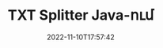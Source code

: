 ---
############################# Static ############################
layout: "auto-gen-merger"
date: 2022-11-10T17:57:42
draft: false
otherformats: vsdx vssm vssx vstm vstx vsx vtx xlam xls xlsb xlsm xlsx bmp jpg jpeg png

############################# Head ############################
head_title: "Բաժանել TXT-ը մի քանի ֆայլերի Java-ում"
head_description: "Մեկ TXT ֆայլը բաժանեք մի քանի ֆայլերի՝ հիմնվելով էջերի համարների, էջի ընդմիջումների, զույգ կամ կենտ էջերի վրա՝ օգտագործելով փաստաթղթերի միաձուլման API:"

############################# Header ############################
title: "TXT Splitter Java-ում"
description: "Բաժանեք TXT-ը Java կոդի մի քանի տողով:"
bg_image: "https://cms.admin.containerize.com/templates/aspose/App_Themes/V3/images/bg/header1.png"
bg_overlay: false
button:
    enable: true
    icon: "fas fa-arrow-down"
    label: "Ներբեռնեք անվճար փորձաշրջան"
    link: "https://downloads.groupdocs.com/merger/java"

############################# SubMenu ############################
submenu:
    enable: true

    left:
        img_alt: "GroupDocs.Merger for Java"
        image: "https://cms.admin.containerize.com/templates/groupdocs/images/product-logos/90x90-noborder/groupdocs-merger-java.png"
        product: "GroupDocs.Merger"
        platform: "Java"

    middle:
        button:

            # button loop
            - link: "https://apireference.groupdocs.com/merger/java"
              text: "API հղում"

            # button loop
            - link: "https://github.com/groupdocs-merger"
              text: "Կոդի օրինակներ"

            # button loop
            - link: "https://products.groupdocs.app/merger/family"
              text: "Կենդանի Դեմոներ"

            # button loop
            - link: "https://purchase.groupdocs.com/pricing/merger/java"
              text: "Գնագոյացում"

    right:
        link_download: "https://downloads.groupdocs.com/merger"
        link_learn: "https://docs.groupdocs.com/merger/java"
        link_buy: "https://purchase.groupdocs.com"

############################# About ############################
about:
    enable: true
    title: "GroupDocs.Merger for Java API-ի մասին"
    content: |
        [GroupDocs.Merger for Java](/hy/merger/java/) գրադարանն առաջարկում է մի պարզ լուծում՝ անվտանգ միաձուլվելու և բաժանելու փաստաթղթերի լայն ֆորմատների միջև, ներառյալ PDF, Microsoft Office (Word, Excel, PowerPoint, OneNote), OpenDocument, HTML, պատկերներ և շատ ուրիշներ Java հավելվածներում: Կոդից ընդամենը մի քանի տող ավելացնելով, կատարեք փաստաթղթերի մի քանի գործողություններ, ինչպիսիք են տեղափոխել, հեռացնել, պտտել, փոխանակել, հանել կամ փոխել փաստաթղթերի էջերի կողմնորոշումը: Փաստաթղթերի միաձուլման API-ն աջակցում է նաև փաստաթղթերի էջերի նախադիտումը որպես պատկեր՝ փաստաթղթի կառուցվածքը, ձևաչափումը և էջի բովանդակությունը վերլուծելու համար:
        
        GroupDocs.Merger API-ն ճիշտ ընտրություն է կորպորատիվ լուծումների համար, որոնք պահանջում են ֆայլերի բաժանման առանձնահատկություններ: Այս API-ները լավ աջակցվում են բոլոր հիմնական օպերացիոն համակարգերում և հարթակներում, ներառյալ J2SE 7.0 (1.7), J2SE 8.0 (1.8), Java 10:

############################# Steps ############################
steps:
    enable: true
    title_left: "Բաժանել TXT ֆայլը ըստ էջերի Java-ում"
    content_left: |
        [GroupDocs.Merger for Java](/hy/merger/java/) հեշտացնում է Java մշակողների համար մեկ TXT ֆայլը բաժանել մի քանի արդյունքի ֆայլերի` կիրառելով մի քանի հեշտ քայլ.
        
        * Նախաձեռնեք **SplitOptions** ելքային ֆայլերի ուղու ձևաչափով:
        * Ստեղծեք **Merger** նոր օրինակ և փոխանցեք աղբյուրի փաստաթղթի ուղին որպես կոնստրուկտորի պարամետր:
        * Զանգահարեք **split** և անցկացրեք **SplitOptions** օբյեկտը` ստացված փաստաթղթերը պահպանելու համար:

    title_right: "Համակարգի պահանջները"
    content_right: |
        GroupDocs.Merger for Java API-ներն աջակցվում են բոլոր հիմնական հարթակներում և օպերացիոն համակարգերում: Նախքան ստորև նշված կոդը գործարկելը, խնդրում ենք համոզվել, որ ձեր համակարգում տեղադրված են հետևյալ նախադրյալները.

        * Օպերացիոն համակարգեր՝ Microsoft Windows, Linux, MacOS
        * Զարգացման միջավայրեր՝ NetBeans, IntelliJ IDEA, Eclipse
        * Շրջանակներ: J2SE 7.0 (1.7), J2SE 8.0 (1.8), Java 10
        * Ներբեռնեք GroupDocs.Merger for Java-ի վերջին տարբերակը [Maven](https://repository.groupdocs.com/webapp/#/artifacts/browse/tree/General/repo/com/groupdocs/groupdocs-merger)
         
    code: |
     {{% merger/additional-styles %}}
     {{< merger/code-merger title="Ինչպես բաժանել TXT ֆայլը՝ օգտագործելով Java օրինակ կոդը">}}

        ```java    
        // Բաժանեք TXT ֆայլը՝ օգտագործելով GroupDocs.Merger Java API-ի համար
        String filePath = "input.txt";
        String filePathOut = "output.txt";
        
        // Նախաձեռնեք SplitOptions դասը ելքային ֆայլերի ուղու ձևաչափով
        SplitOptions splitOptions = new SplitOptions(filePathOut, new int[] { 3, 6, 8 });

        // Ակնթարթային միաձուլում TXT փաստաթղթով
        Merger merger = new Merger(filePath);

        // Զանգահարեք բաժանման մեթոդը և փոխանցեք SplitOptions օբյեկտը՝ ստացված փաստաթղթերը պահպանելու համար
        merger.split(splitOptions);
        ```
     {{< /merger/code-merger >}}

############################# Demos ############################
demos:
    enable: true
    title: "Կենդանի ցուցադրություններ - Split TXT File Online"
    content: |
       Բաժանեք TXT ֆայլը հենց հիմա՝ այցելելով [GroupDocs.Merger Live Demos](https://products.groupdocs.app/splitter/txt) կայքը:
       Կենդանի ցուցադրությունն ունի հետևյալ առավելությունները.
        
############################# About Formats ############################
about_formats:
    enable: true

############################# More Formats ############################
more_formats:
    enable: true
    title: "Այլ ձևաչափերի բաժանված ֆայլ"
    content: |
        Java փաստաթղթերը միաձուլվում և բաժանվում են API ֆայլերի ձևաչափերի և պատկերների համար: Բաժանեք որոշ հայտնի ֆայլերի ձևաչափեր, ինչպես նշված է ստորև:

############################# Back to top ###############################
back_to_top:
    enable: true
---